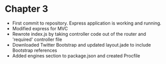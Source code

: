 # Chapter 3
  * First commit to repository. Express application is working and running.
  * Modified express for MVC
  * Rewrote index.js by taking controller code out of the router and 'required' controller file
  * Downloaded Twitter Bootstrap and updated layout.jade to include Bootstrap references
  * Added engines section to package.json and created Procfile
